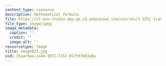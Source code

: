 ```yaml
---
content_type: resource
description: Mathematical formula.
file: https://ol-ocw-studio-app-qa.s3.amazonaws.com/courses/1-225j-transportation-flow-systems-fall-2002/35aac9aaca4430727357017fd7683a0a_image023.jpg
file_type: image/jpeg
image_metadata:
  caption: ''
  credit: ''
  image-alt: ''
resourcetype: Image
title: image023.jpg
uid: 35aac9aa-ca44-3072-7357-017fd7683a0a
---
```

